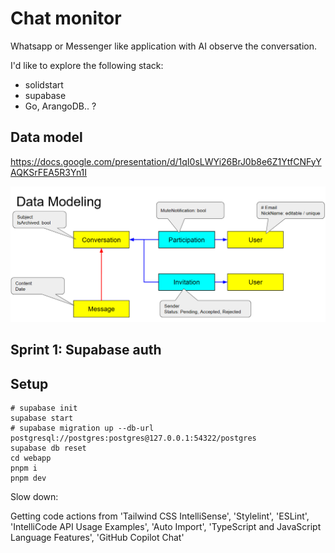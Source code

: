 # Chat monitor

Whatsapp or Messenger like application with AI observe the conversation.

I'd like to explore the following stack:

- solidstart
- supabase
- Go, ArangoDB.. ?

## Data model

<https://docs.google.com/presentation/d/1qI0sLWYi26BrJ0b8e6Z1YtfCNFyYAQKSrFEA5R3Yn1I>

![](assets/data-model-v1.png)

## Sprint 1: Supabase auth

## Setup

```
# supabase init
supabase start
# supabase migration up --db-url postgresql://postgres:postgres@127.0.0.1:54322/postgres
supabase db reset
cd webapp
pnpm i
pnpm dev
```

Slow down:

Getting code actions from 'Tailwind CSS IntelliSense', 'Stylelint', 'ESLint', 'IntelliCode API Usage Examples', 'Auto Import', 'TypeScript and JavaScript Language Features', 'GitHub Copilot Chat'
